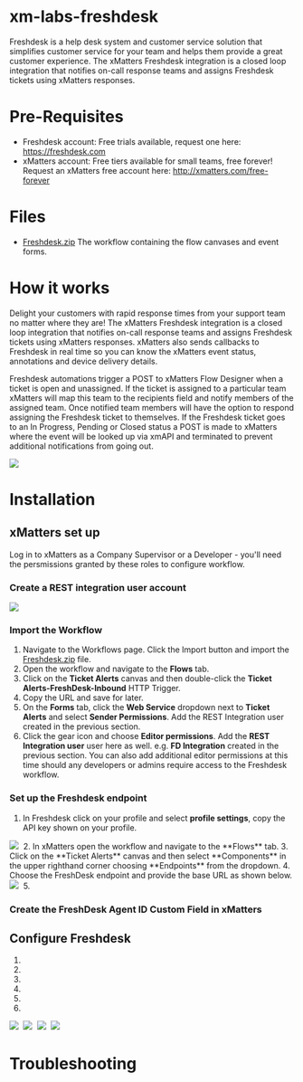 # xm-labs-freshdesk
Freshdesk is a help desk system and customer service solution that simplifies customer service for your team and helps them provide a great customer experience. The xMatters Freshdesk integration is a closed loop integration that notifies on-call response teams and assigns Freshdesk tickets using xMatters responses. 

# Pre-Requisites
* Freshdesk account: Free trials available, request one here: https://freshdesk.com
* xMatters account: Free tiers available for small teams, free forever! Request an xMatters free account here: http://xmatters.com/free-forever

# Files
* <a href="https://github.com/TastyWavez/xm-labs-freshdesk/blob/master/Freshdesk.zip">Freshdesk.zip</a> The workflow containing the flow canvases and event forms.


# How it works
Delight your customers with rapid response times from your support team no matter where they are! The xMatters Freshdesk integration  is a closed loop integration that notifies on-call response teams and assigns Freshdesk tickets using xMatters responses.  xMatters also sends callbacks to Freshdesk in real time so you can know the xMatters event status, annotations and device delivery details. 

Freshdesk automations trigger a POST to xMatters Flow Designer when a ticket is open and unassigned. If the ticket is assigned to a particular team xMatters will map this team to the recipients field and notify members of the assigned team. Once notified team members will have the option to respond assigning the Freshdesk ticket to themselves. If the Freshdesk ticket goes to an In Progress, Pending or Closed status a POST is made to xMatters where the event will be looked up via xmAPI and terminated to prevent additional notifications from going out.

<kbd>
  <img src="media/Screen Shot 2020-10-28 at 4.38.30 PM.png">
</kbd>

# Installation 

## xMatters set up

Log in to xMatters as a Company Supervisor or a Developer - you'll need the persmissions granted by these roles to configure workflow.

### Create a REST integration user account

<kbd>
  <img src="media/Screen Shot 2020-10-28 at 1.57.55 PM.png">
</kbd> 


### Import the Workflow
1. Navigate to the Workflows page. Click the Import button and import the <a href="https://github.com/TastyWavez/xm-labs-freshdesk/blob/master/Freshdesk.zip">Freshdesk.zip</a> file.
2. Open the workflow and navigate to the **Flows** tab.
3. Click on the **Ticket Alerts** canvas and then double-click the **Ticket Alerts-FreshDesk-Inbound** HTTP Trigger.
4. Copy the URL and save for later.
5. On the **Forms** tab, click the **Web Service** dropdown next to **Ticket Alerts** and select **Sender Permissions**. Add the REST Integration user created in the previous section.
6. Click the gear icon and choose **Editor permissions**. Add the **REST Integration user** user here as well. e.g. **FD Integration** created in the previous section. You can also add additional editor permissions at this time should any developers or admins require access to the Freshdesk workflow.

### Set up the Freshdesk endpoint
1. In Freshdesk click on your profile and select **profile settings**, copy the API key shown on your profile.
<kbd>
  <img src="media/Screen Shot 2020-10-28 at 5.32.54 PM.png">
</kbd> 
2. In xMatters open the workflow and navigate to the **Flows** tab.
3. Click on the **Ticket Alerts** canvas and then select **Components** in the upper righthand corner choosing **Endpoints** from the dropdown. 
4. Choose the FreshDesk endpoint and provide the base URL as shown below. 
<kbd>
  <img src="media/Screen Shot 2020-10-21 at 2.28.53 PM.png">
</kbd> 
5.

### Create the FreshDesk Agent ID Custom Field in xMatters

## Configure Freshdesk
1.
2.
3.
4.
5.
6.

<kbd>
  <img src="media/Ticket_Created_FD/Screen Shot 2020-07-13 at 2.34.35 PM.png">
</kbd> 

<kbd>
  <img src="media/Ticket_Created_FD/Screen Shot 2020-10-28 at 4.20.43 PM.png">
</kbd>

<kbd>
  <img src="media/Ticket_Created_FD/Screen Shot 2020-10-28 at 4.22.33 PM.png">
</kbd>

<kbd>
  <img src="media/Ticket_Created_FD/Screen Shot 2020-10-28 at 4.22.42 PM.png">
</kbd>

# Troubleshooting

